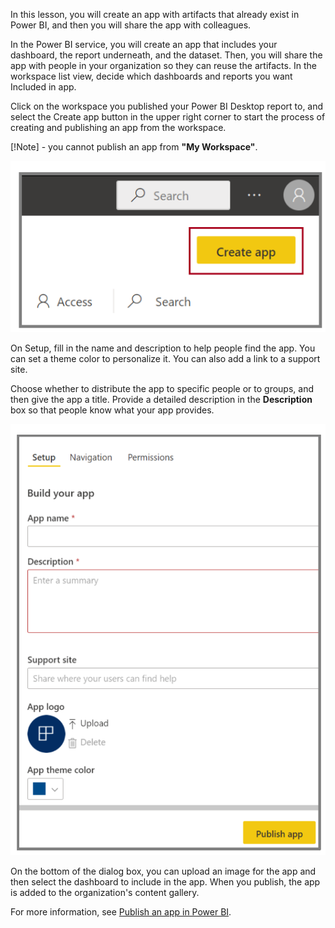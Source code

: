 In this lesson, you will create an app with artifacts that already exist in Power BI, and then you will share the app with colleagues. 

In the Power BI service, you will create an app that includes your dashboard, the report underneath, and the dataset. Then, you will share the app with people in your organization so they can reuse the artifacts. In the workspace list view, decide which dashboards and reports you want Included in app.

Click on the workspace you published your Power BI Desktop report to, and select the Create app button in the upper right corner to start the process of creating and publishing an app from the workspace.

[!Note] - you cannot publish an app from **"My Workspace"**.

![Screenshot of the "Publish app" button.](../media/07-power-bi-desktop-publish-app-2.png)

On Setup, fill in the name and description to help people find the app. You can set a theme color to personalize it. You can also add a link to a support site.

Choose whether to distribute the app to specific people or to groups, and then give the app a title. Provide a detailed description in the **Description** box so that people know what your app provides.

![Screenshot of the "Content pack" dialog.](../media/07-power-bi-desktop-content-pack-dialog.png)

On the bottom of the dialog box, you can upload an image for the app and then select the dashboard to include in the app. When you publish, the app is added to the organization's content gallery.

For more information, see [Publish an app in Power BI](https://docs.microsoft.com/power-bi/service-create-distribute-apps/?azure-portal=true).

